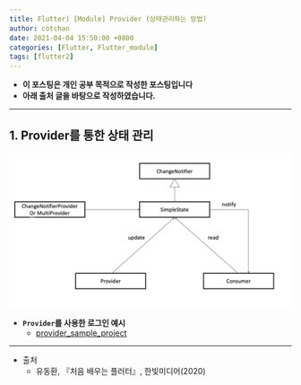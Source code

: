 ```yaml
---
title: Flutter) [Module] Provider (상태관리하는 방법)
author: cotchan
date: 2021-04-04 15:50:00 +0800
categories: [Flutter, Flutter_module]
tags: [flutter2]   
---
```


+ **이 포스팅은 개인 공부 목적으로 작성한 포스팅입니다**
+ **아래 출처 글을 바탕으로 작성하였습니다.**

---

## 1. Provider를 통한 상태 관리

![Desktop View](/assets/img/post/flutter/2021-04-04-module-05.png)

+ **`Provider`를 사용한 로그인 예시** 
  + [provider_sample_project](https://github.com/cotchan/provider_sample_project)

---

+ 출처
  + 유동환, 『처음 배우는 플러터』, 한빛미디어(2020) 

